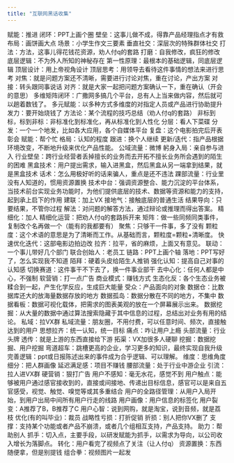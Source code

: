 ```yaml
---
title: "互联网黑话收集"
---
```



赋能：推进
闭环：PPT上画个圈
壁垒：这事儿做不成，得靠产品经理指点才有救
布局：画饼画大点
场景：小学生作文三要素
垂直社交：深层次的特殊群体社交
打法：方法，这事儿得花钱花资源，劝人付q的套路
打磨：自我修改，疯狂的修改
底层逻辑：不为外人所知的神秘存在
第一性原理：最根本的基础逻辑，同底层逻辑
顶层设计：用上帝视角设计
顶层思考：用领导去看待这件事情的想法来进行思考
对焦：就是问题方案还不清晰，需要进行讨论对焦，重在讨论，产出方案
对接：转头跟同事说话
对齐：就是大家一起把问题方案确认一下，重在确认（开会的意思）
多维矩阵闭环：广撒网多搞几个平台，总有人上当来做内容，然后就可以趟着数钱了。
多元赋能：以多种方式多维度的对指定人员或产品进行协助提升
发力：要开始烧钱了
方法论：某个流程的技巧总结（劝人付q的套路）
非标到标，标到非标：非标准化到标准化，再从标准化到人性化
分层：看人下菜碟
分发：一个一个地发，比如各大应用，各个自媒体平台
复盘：这个电影拍完后开表彰会
赋能：帮个忙
格局：认知的程度
跟进：换个人继续
更新/迭代：指产品根据环境改变，不断地升级来优化产品性能。
公域流量：微博
躬身入局：亲自参与进入
行业壁垒：跨行业经营者丢掉擅长的业务而去开拓不擅长业务所会遇到的陌生的困难
黑盒技术：用户提出需求，输入进黑盒，然后黑盒从另一端拿到结果，就是黑盒技术
话术：怎么用极好听的话来骗人，重点是还不违法
踝部流量：行业里没有人知道的，惯用资源置换
技术中台：强调资源整合、能力沉淀的平台体系，当技术前台实现业务功能时，为他们提供底层的技术、数据等资源和能力的支持，起到承上启下的作用
建联：加上VX
接地气：接触底层的普通生活
结果导向：只要结果，不管你过程
解法：对问题的解答方法，通过辩论或推理而得出答案。
精细化：加人
精细化运营：把劝人付q的套路拆开来
矩阵：做一些同频同类事件，复制改个名再做一个（能有的我都要有）
聚焦：只够干一件事，多了没有
颗粒度：这个术语的意思是为了清晰而工作。从基础而言，颗粒度=颗粒+清晰度。
快速优化迭代：这部电影边拍边改
拉齐：拉平，省的麻烦，上面又有意见。
联动：一个事儿带好几个部门
联合创始人：老员工
链路：PPT上画个轴
落地：PPT写好了，怎么实现我不知道
陌拜：硬着头皮给陌生人推销
强化认知：提高自己对事的认知感
切换赛道：这件事干不下去了，换一件事业部干
去中心化：任何人都是中心，不强制
软营销：打一点广告
商业模式：赚钱方式
生态化反：各个生态业务被糅合到一起，产生化学反应，生成巨大能量
受众：产品面向的对象
数据仓：比数据库还大的放海量数据存放的地方
数据孤岛：数据分散在不同的地方，不集中
数据看板：数据可视化载体，把需求的图表美观的放在一个屏幕展示出来。
数据挖掘：从大量的数据中通过算法搜索隐藏于其中信息的过程，总结出对业务有用的结论。
私域：拉VX群
私域流量：朋友圈，不用付费，可以任意时间、频次，直接触达到的用户
思想拉齐：统一认知，统一目标
痛点：咋让用户上瘾
头部流量：行业头牌
透传：就是上游的东西直接给下游
拓渠：VX加很多人硬聊
挖掘：数据挖掘、用户挖掘
弯道超车：跳槽更高的企业，学习更多的知识，最终实现自我升级
完善逻辑：ppt或日报陈述出来的事件成为合乎逻辑、可以理解。
维度：思维角度
细分：把人群画像
延迟满足感：项目不赚钱
腰部流量：处于行业中游企业
引流：拉人进VX群
硬营销：狠打广告
用户不感知：毫无水花，感觉不到
用户触点：能够被用户通过感官接收到的，直接或间接地、传递出目标信息，感官可以是来自五官感受，视觉、触觉、嗅觉等或其多重结合
用户的全路径管理：从用户入局开始，到用户出局中间所有用户行走的线路
用户画像：用户信息的标签化
用户裂变：A推荐了B，B推荐了C
用户心智：说到网购，就是淘宝，说到音频，就是荔枝
优化(有的叫毕业)：裁员
战略性亏损：打折促销
折损：别人把你VX删了
支撑：支持某个功能或者产品不崩溃，或者几个组相互支持，产品支持。
助力：帮助别人
抓手：切入点，主要手段，以研发赋能为抓手，以需求为导向，以公司收入增长为落脚点。
转化：用户看完了视频点了关注（让人付q）
资源置换：东西随便拿，但是别提钱
组合拳：视频图片一起发
